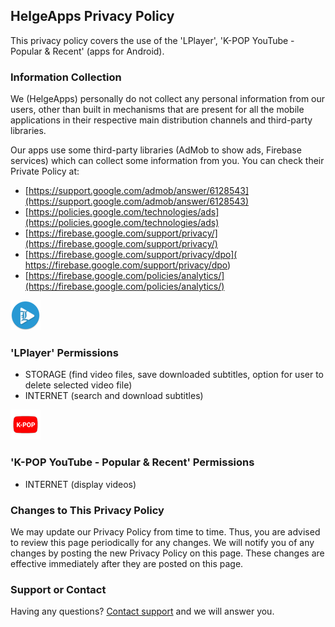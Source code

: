 ## HelgeApps Privacy Policy

This privacy policy covers the use of the 'LPlayer', 'K-POP YouTube - Popular & Recent' (apps for Android).

### Information Collection

We (HelgeApps) personally do not collect any personal information from our users, other than built in mechanisms that are present for all the mobile applications in their respective main distribution channels and third-party libraries.

Our apps use some third-party libraries (AdMob to show ads, Firebase services) which can collect some information from you. You can check their Private Policy at:
- [https://support.google.com/admob/answer/6128543](https://support.google.com/admob/answer/6128543)
- [https://policies.google.com/technologies/ads](https://policies.google.com/technologies/ads)
- [https://firebase.google.com/support/privacy/](https://firebase.google.com/support/privacy/)
- [https://firebase.google.com/support/privacy/dpo]( https://firebase.google.com/support/privacy/dpo)
- [https://firebase.google.com/policies/analytics/](https://firebase.google.com/policies/analytics/)

<a href="https://play.google.com/store/apps/details?id=com.helge.lplayer"><img src="ic_launcher.png" alt="LPlayer" class="inline"/></a> 
### 'LPlayer' Permissions

- STORAGE (find video files, save downloaded subtitles, option for user to delete selected video file)
- INTERNET (search and download subtitles)

<a href="https://play.google.com/store/apps/details?id=com.helge.kpopyoutube"><img src="kpop_tube.png" alt="K-POP Tube" class="inline"/></a>
### 'K-POP YouTube - Popular & Recent' Permissions

- INTERNET (display videos)

###  Changes to This Privacy Policy

We may update our Privacy Policy from time to time. Thus, you are advised to review this page periodically for any changes. We will notify you of any changes by posting the new Privacy Policy on this page. These changes are effective immediately after they are posted on this page.

### Support or Contact

Having any questions? [Сontact support](mailto://8helge8@gmail.com) and we will answer you.
